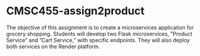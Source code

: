 # CMSC455-assign2product
The objective of this assignment is to create a microservices application for grocery shopping. Students will develop two Flask microservices, ”Product Service” and ”Cart Service,” with specific endpoints. They will also deploy both services on the Render platform.
